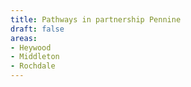 ```yaml
---
title: Pathways in partnership Pennine
draft: false
areas:
- Heywood
- Middleton
- Rochdale
---
```


